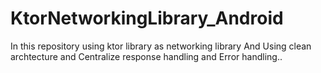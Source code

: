 # KtorNetworkingLibrary_Android
In this repository using ktor library as networking library
And Using clean archtecture and Centralize response handling and Error handling..
